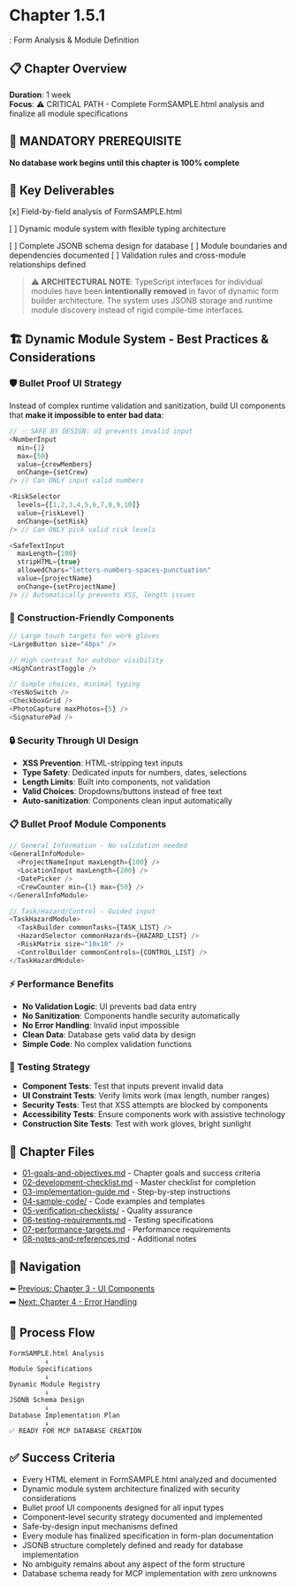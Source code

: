 # Chapter 1.5.1

: Form Analysis & Module Definition

## 📋 Chapter Overview

**Duration**: 1 week  
**Focus**: ⚠️ CRITICAL PATH - Complete FormSAMPLE.html analysis and finalize all module specifications

## 🚨 MANDATORY PREREQUISITE

**No database work begins until this chapter is 100% complete**

## 🎯 Key Deliverables

[x] Field-by-field analysis of FormSAMPLE.html

[ ] Dynamic module system with flexible typing architecture

[ ] Complete JSONB schema design for database
[ ] Module boundaries and dependencies documented
[ ] Validation rules and cross-module relationships defined

> **⚠️ ARCHITECTURAL NOTE**: TypeScript interfaces for individual modules have been **intentionally removed** in favor of dynamic form builder architecture. The system uses JSONB storage and runtime module discovery instead of rigid compile-time interfaces.

## 🏗️ **Dynamic Module System - Best Practices & Considerations**

### **🛡️ Bullet Proof UI Strategy**

Instead of complex runtime validation and sanitization, build UI components that **make it impossible to enter bad data**:

```typescript
// ✅ SAFE BY DESIGN: UI prevents invalid input
<NumberInput
  min={1}
  max={50}
  value={crewMembers}
  onChange={setCrew}
/> // Can ONLY input valid numbers

<RiskSelector
  levels={[1,2,3,4,5,6,7,8,9,10]}
  value={riskLevel}
  onChange={setRisk}
/> // Can ONLY pick valid risk levels

<SafeTextInput
  maxLength={100}
  stripHTML={true}
  allowedChars="letters-numbers-spaces-punctuation"
  value={projectName}
  onChange={setProjectName}
/> // Automatically prevents XSS, length issues
```

### **🎯 Construction-Friendly Components**

```typescript
// Large touch targets for work gloves
<LargeButton size="48px" />

// High contrast for outdoor visibility
<HighContrastToggle />

// Simple choices, minimal typing
<YesNoSwitch />
<CheckboxGrid />
<PhotoCapture maxPhotos={5} />
<SignaturePad />
```

### **🔒 Security Through UI Design**

- **XSS Prevention**: HTML-stripping text inputs
- **Type Safety**: Dedicated inputs for numbers, dates, selections
- **Length Limits**: Built into components, not validation
- **Valid Choices**: Dropdowns/buttons instead of free text
- **Auto-sanitization**: Components clean input automatically

### **📋 Bullet Proof Module Components**

```typescript
// General Information - No validation needed
<GeneralInfoModule>
  <ProjectNameInput maxLength={100} />
  <LocationInput maxLength={200} />
  <DatePicker />
  <CrewCounter min={1} max={50} />
</GeneralInfoModule>

// Task/Hazard/Control - Guided input
<TaskHazardModule>
  <TaskBuilder commonTasks={TASK_LIST} />
  <HazardSelector commonHazards={HAZARD_LIST} />
  <RiskMatrix size="10x10" />
  <ControlBuilder commonControls={CONTROL_LIST} />
</TaskHazardModule>
```

### **⚡ Performance Benefits**

- **No Validation Logic**: UI prevents bad data entry
- **No Sanitization**: Components handle security automatically
- **No Error Handling**: Invalid input impossible
- **Clean Data**: Database gets valid data by design
- **Simple Code**: No complex validation functions

### **🧪 Testing Strategy**

- **Component Tests**: Test that inputs prevent invalid data
- **UI Constraint Tests**: Verify limits work (max length, number ranges)
- **Security Tests**: Test that XSS attempts are blocked by components
- **Accessibility Tests**: Ensure components work with assistive technology
- **Construction Site Tests**: Test with work gloves, bright sunlight

## 📁 Chapter Files

- [01-goals-and-objectives.md](./01-goals-and-objectives.md) - Chapter goals and success criteria
- [02-development-checklist.md](./02-development-checklist.md) - Master checklist for completion
- [03-implementation-guide.md](./03-implementation-guide.md) - Step-by-step instructions
- [04-sample-code/](./04-sample-code/) - Code examples and templates
- [05-verification-checklists/](./05-verification-checklists/) - Quality assurance
- [06-testing-requirements.md](./06-testing-requirements.md) - Testing specifications
- [07-performance-targets.md](./07-performance-targets.md) - Performance requirements
- [08-notes-and-references.md](./08-notes-and-references.md) - Additional notes

## 🔗 Navigation

⬅️ [Previous: Chapter 3 - UI Components](../chapter-03-ui-components/README.md)  
➡️ [Next: Chapter 4 - Error Handling](../chapter-04-error-handling/README.md)

## 🔄 Process Flow

```
FormSAMPLE.html Analysis
         ↓
Module Specifications
         ↓
Dynamic Module Registry
         ↓
JSONB Schema Design
         ↓
Database Implementation Plan
         ↓
✅ READY FOR MCP DATABASE CREATION
```

## ✅ Success Criteria

- Every HTML element in FormSAMPLE.html analyzed and documented
- Dynamic module system architecture finalized with security considerations
- Bullet proof UI components designed for all input types
- Component-level security strategy documented and implemented
- Safe-by-design input mechanisms defined
- Every module has finalized specification in form-plan documentation
- JSONB structure completely defined and ready for database implementation
- No ambiguity remains about any aspect of the form structure
- Database schema ready for MCP implementation with zero unknowns
